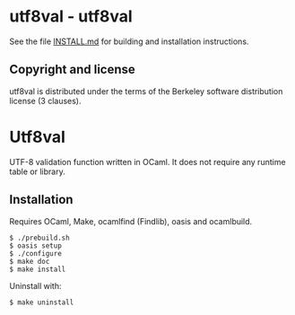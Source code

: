 <!--- OASIS_START --->
<!--- DO NOT EDIT (digest: fa32be719c6a7821d017064998dcc337) --->

utf8val - utf8val
=================

See the file [INSTALL.md](INSTALL.md) for building and installation
instructions.

Copyright and license
---------------------

utf8val is distributed under the terms of the Berkeley software distribution
license (3 clauses).

<!--- OASIS_STOP --->


Utf8val
=======

UTF-8 validation function written in OCaml.
It does not require any runtime table or library.

Installation
------------

Requires OCaml, Make, ocamlfind (Findlib), oasis and ocamlbuild.

```
$ ./prebuild.sh
$ oasis setup
$ ./configure
$ make doc
$ make install
```

Uninstall with:

```
$ make uninstall
```
